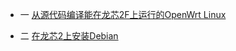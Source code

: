 

- 一 [从源代码编译能在龙芯2F上运行的OpenWrt Linux](/blog/#!/2014/06/09/OpenWrt开发文档-target编译安装loongson2f)

- 二 [在龙芯2上安装Debian](/blog/#!/2014/06/11/Loongson2-Debian安装说明)




